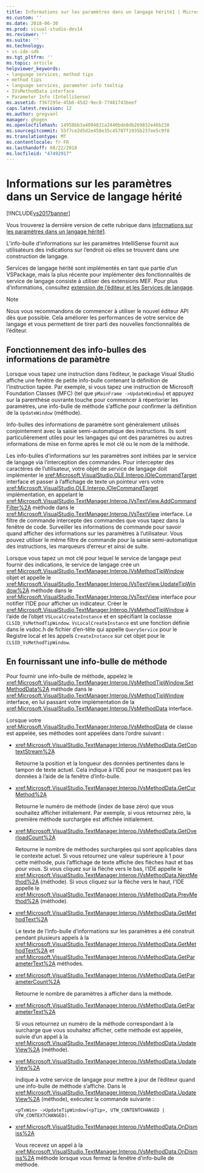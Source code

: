 ```yaml
---
title: Informations sur les paramètres dans un langage hérité1 | Microsoft Docs
ms.custom: ''
ms.date: 2018-06-30
ms.prod: visual-studio-dev14
ms.reviewer: ''
ms.suite: ''
ms.technology:
- vs-ide-sdk
ms.tgt_pltfrm: ''
ms.topic: article
helpviewer_keywords:
- language services, method tips
- method tips
- language services, parameter info tooltip
- IVsMethodData interface
- Parameter Info (IntelliSense)
ms.assetid: f367295e-45b6-45d2-9ec8-77481743beef
caps.latest.revision: 12
ms.author: gregvanl
manager: ghogen
ms.openlocfilehash: 14958bb3a4094831a2440bde8db269832e46b238
ms.sourcegitcommit: 55f7ce2d5d2e458e35c45787f1935b237ee5c9f8
ms.translationtype: MT
ms.contentlocale: fr-FR
ms.lasthandoff: 08/22/2018
ms.locfileid: "47492917"
---
```

# <a name="parameter-info-in-a-legacy-language-service"></a>Informations sur les paramètres dans un Service de langage hérité
[!INCLUDE[vs2017banner](../../includes/vs2017banner.md)]

Vous trouverez la dernière version de cette rubrique dans [informations sur les paramètres dans un langage hérité1](https://docs.microsoft.com/visualstudio/extensibility/internals/parameter-info-in-a-legacy-language-service1).  
  
L’info-bulle d’informations sur les paramètres IntelliSense fournit aux utilisateurs des indications sur l’endroit où elles se trouvent dans une construction de langage.  
  
 Services de langage hérité sont implémentés en tant que partie d’un VSPackage, mais la plus récente pour implémenter des fonctionnalités de service de langage consiste à utiliser des extensions MEF. Pour plus d’informations, consultez [extension de l’éditeur et les Services de langage](../../extensibility/extending-the-editor-and-language-services.md).  
  
> [!NOTE]
>  Nous vous recommandons de commencer à utiliser le nouvel éditeur API dès que possible. Cela améliorer les performances de votre service de langage et vous permettent de tirer parti des nouvelles fonctionnalités de l’éditeur.  
  
## <a name="how-parameter-info-tooltips-work"></a>Fonctionnement des info-bulles des informations de paramètre  
 Lorsque vous tapez une instruction dans l’éditeur, le package Visual Studio affiche une fenêtre de petite info-bulle contenant la définition de l’instruction tapée. Par exemple, si vous tapez une instruction de Microsoft Foundation Classes (MFC) (tel que `pMainFrame ->UpdateWindow`) et appuyez sur la parenthèse ouvrante touche pour commencer à répertorier les paramètres, une info-bulle de méthode s’affiche pour confirmer la définition de la `UpdateWindow` (méthode).  
  
 Info-bulles des informations de paramètre sont généralement utilisés conjointement avec la saisie semi-automatique des instructions. Ils sont particulièrement utiles pour les langages qui ont des paramètres ou autres informations de mise en forme après le mot clé ou le nom de la méthode.  
  
 Les info-bulles d’informations sur les paramètres sont initiées par le service de langage via l’interception des commandes. Pour intercepter des caractères de l’utilisateur, votre objet de service de langage doit implémenter le <xref:Microsoft.VisualStudio.OLE.Interop.IOleCommandTarget> interface et passer à l’affichage de texte un pointeur vers votre <xref:Microsoft.VisualStudio.OLE.Interop.IOleCommandTarget> implémentation, en appelant le <xref:Microsoft.VisualStudio.TextManager.Interop.IVsTextView.AddCommandFilter%2A> méthode dans le <xref:Microsoft.VisualStudio.TextManager.Interop.IVsTextView> interface. Le filtre de commande intercepte des commandes que vous tapez dans la fenêtre de code. Surveiller les informations de commande pour savoir quand afficher des informations sur les paramètres à l’utilisateur. Vous pouvez utiliser le même filtre de commande pour la saisie semi-automatique des instructions, les marqueurs d’erreur et ainsi de suite.  
  
 Lorsque vous tapez un mot clé pour lequel le service de langage peut fournir des indications, le service de langage crée un <xref:Microsoft.VisualStudio.TextManager.Interop.IVsMethodTipWindow> objet et appelle le <xref:Microsoft.VisualStudio.TextManager.Interop.IVsTextView.UpdateTipWindow%2A> méthode dans le <xref:Microsoft.VisualStudio.TextManager.Interop.IVsTextView> interface pour notifier l’IDE pour afficher un indicateur. Créer le <xref:Microsoft.VisualStudio.TextManager.Interop.IVsMethodTipWindow> à l’aide de l’objet `VSLocalCreateInstance` et en spécifiant la coclasse `CLSID_VsMethodTipWindow`. `VsLocalCreateInstance` est une fonction définie dans le vsdoc.h de fichier d’en-tête qui appelle `QueryService` pour le Registre local et les appels `CreateInstance` sur cet objet pour le `CLSID_VsMethodTipWindow`.  
  
## <a name="providing-a-method-tip"></a>En fournissant une info-bulle de méthode  
 Pour fournir une info-bulle de méthode, appelez le <xref:Microsoft.VisualStudio.TextManager.Interop.IVsMethodTipWindow.SetMethodData%2A> méthode dans le <xref:Microsoft.VisualStudio.TextManager.Interop.IVsMethodTipWindow> interface, en lui passant votre implémentation de la <xref:Microsoft.VisualStudio.TextManager.Interop.IVsMethodData> interface.  
  
 Lorsque votre <xref:Microsoft.VisualStudio.TextManager.Interop.IVsMethodData> de classe est appelée, ses méthodes sont appelées dans l’ordre suivant :  
  
-   <xref:Microsoft.VisualStudio.TextManager.Interop.IVsMethodData.GetContextStream%2A>  
  
     Retourne la position et la longueur des données pertinentes dans le tampon de texte actuel. Cela indique à l’IDE pour ne masquent pas les données à l’aide de la fenêtre d’info-bulle.  
  
-   <xref:Microsoft.VisualStudio.TextManager.Interop.IVsMethodData.GetCurMethod%2A>  
  
     Retourne le numéro de méthode (index de base zéro) que vous souhaitez afficher initialement. Par exemple, si vous retournez zéro, la première méthode surchargée est affichée initialement.  
  
-   <xref:Microsoft.VisualStudio.TextManager.Interop.IVsMethodData.GetOverloadCount%2A>  
  
     Retourne le nombre de méthodes surchargées qui sont applicables dans le contexte actuel. Si vous retournez une valeur supérieure à 1 pour cette méthode, puis l’affichage de texte affiche des flèches haut et bas pour vous. Si vous cliquez sur la flèche vers le bas, l’IDE appelle le <xref:Microsoft.VisualStudio.TextManager.Interop.IVsMethodData.NextMethod%2A> (méthode). Si vous cliquez sur la flèche vers le haut, l’IDE appelle le <xref:Microsoft.VisualStudio.TextManager.Interop.IVsMethodData.PrevMethod%2A> (méthode).  
  
-   <xref:Microsoft.VisualStudio.TextManager.Interop.IVsMethodData.GetMethodText%2A>  
  
     Le texte de l’info-bulle d’informations sur les paramètres a été construit pendant plusieurs appels à la <xref:Microsoft.VisualStudio.TextManager.Interop.IVsMethodData.GetMethodText%2A> et <xref:Microsoft.VisualStudio.TextManager.Interop.IVsMethodData.GetParameterText%2A> méthodes.  
  
-   <xref:Microsoft.VisualStudio.TextManager.Interop.IVsMethodData.GetParameterCount%2A>  
  
     Retourne le nombre de paramètres à afficher dans la méthode.  
  
-   <xref:Microsoft.VisualStudio.TextManager.Interop.IVsMethodData.GetParameterText%2A>  
  
     Si vous retournez un numéro de la méthode correspondant à la surcharge que vous souhaitez afficher, cette méthode est appelée, suivie d’un appel à la <xref:Microsoft.VisualStudio.TextManager.Interop.IVsMethodData.UpdateView%2A> (méthode).  
  
-   <xref:Microsoft.VisualStudio.TextManager.Interop.IVsMethodData.UpdateView%2A>  
  
     Indique à votre service de langage pour mettre à jour de l’éditeur quand une info-bulle de méthode s’affiche. Dans le <xref:Microsoft.VisualStudio.TextManager.Interop.IVsMethodData.UpdateView%2A> (méthode), exécutez la commande suivante :  
  
    ```  
    <pTxWin> ->UpdateTipWindow(<pTip>, UTW_CONTENTCHANGED | UTW_CONTEXTCHANGED).  
    ```  
  
-   <xref:Microsoft.VisualStudio.TextManager.Interop.IVsMethodData.OnDismiss%2A>  
  
     Vous recevez un appel à la <xref:Microsoft.VisualStudio.TextManager.Interop.IVsMethodData.OnDismiss%2A> méthode lorsque vous fermez la fenêtre d’info-bulle de méthode.

